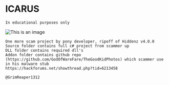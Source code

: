 # ICARUS
```
In educational purposes only
```
![This is an image](https://github.com/Grim1312/ICARUS/blob/ab1bcf1fb07ced069c1426dc2f7c7b1ef66375e6/1-1-ai.png)
```
One more scam project by pony developer, ripoff of Hiddenz v4.0.0
Source folder contains full c# project from scammer up
DLL folder contains required dll's
Addon folder contains github repo (https://github.com/GodOfWareFare/TheGoodKidPhotos) which scammer use in his malware stub
https://hackforums.net/showthread.php?tid=6213458
```

```
@GrimReaper1312
```
